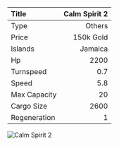 |Title        | Calm Spirit 2
|:-|-:
|Type         | Others 
|Price        | 150k Gold    
|Islands      | Jamaica
|Hp           | 2200
|Turnspeed    | 0.7
|Speed        | 5.8
|Max Capacity | 20
|Cargo Size   | 2600
|Regeneration | 1

<img src="assets/img/calmSpirit.png" alt="Calm Spirit 2">
